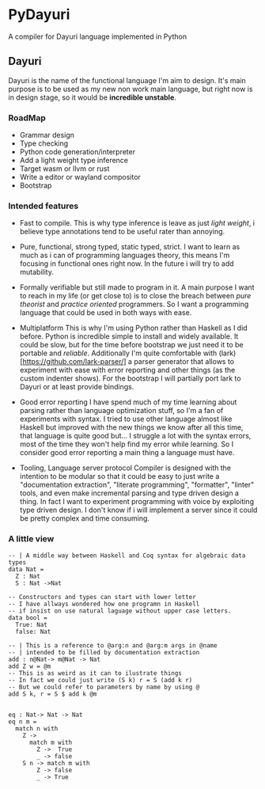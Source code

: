 # PyDayuri

A compiler for Dayuri language implemented in Python

## Dayuri

Dayuri is the name of the functional language I'm aim to design.
It's main purpose is to be used as my new non work main language, but
right now is in design stage, so it would be **incredible unstable**.


### RoadMap

- Grammar design
- Type checking
- Python code generation/interpreter
- Add a light weight type inference
- Target wasm or llvm or rust
- Write a editor or wayland compositor
- Bootstrap


### Intended features

- Fast to compile.
    This is why type inference is leave as just *light weight*,
    i believe type annotations tend to be useful rater than
    annoying.

- Pure, functional, strong typed, static typed, strict.
    I want to learn as much as i can of programming languages
    theory, this means I'm focusing in functional ones right now.
    In the future i will try to add mutability.

- Formally verifiable but still made to program in it.
    A main purpose I want to reach in my life (or get close to)
    is to close the breach between *pure theorist* and 
    *practice oriented* programmers.
    So I want a programming language that could be used in
    both ways with ease.

- Multiplatform 
    This is why I'm using Python rather than Haskell as I did before.
    Python is incredible simple to install and widely available. It 
    could be slow, but for the time before bootstrap we just need 
    it to be portable and *reliable*. 
    Additionally  I'm quite comfortable with (lark)[https://github.com/lark-parser/]
    a parser generator that allows to experiment with ease with error reporting
    and other things (as the custom indenter shows). For the bootstrap
    I will partially port lark to Dayuri or at least provide bindings.


- Good error reporting
    I have spend much of my time learning about parsing rather than language optimization stuff,
    so I'm a fan of experiments with syntax.
    I tried to use other language almost like Haskell but improved with the new things
    we know after all this time, that language is quite good but... I struggle a lot with 
    the syntax errors, most of the time they won't help find my error while learning.
    So I consider good error reporting a main thing a language must have.

- Tooling, Language server protocol
    Compiler is designed with the intention to be modular so that it could be easy to just
    write a "documentation extraction", "literate programming", "formatter", "linter" tools, and
    even make incremental parsing and type driven design a thing. 
    In fact I want to experiment programming with voice by exploiting type driven design.
    I don't know if i will implement a server since it could be pretty complex and time 
    consuming.




### A little view

    -- | A middle way between Haskell and Coq syntax for algebraic data types
    data Nat =
      Z : Nat
      S : Nat ->Nat
    
    -- Constructors and types can start with lower letter 
    -- I have allways wondered how one programn in Haskell
    -- if insist on use natural laguage without upper case letters.
    data bool = 
      True: Nat
      false: Nat

    -- | This is a reference to @arg:n and @arg:m args in @name
    -- | intended to be filled by documentation extraction
    add : n@Nat-> m@Nat -> Nat
    add Z w = @m
    -- This is as weird as it can to ilustrate things
    -- In fact we could just write (S k) r = S (add k r)
    -- But we could refer to parameters by name by using @
    add S k, r = S $ add k @m


    eq : Nat-> Nat -> Nat
    eq n m =
      match n with
        Z -> 
          match m with
            Z ->  True
            _ -> false
        S n -> match m with
            Z -> false
            _ -> True


          



